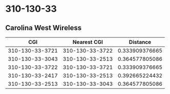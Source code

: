 # 310-130-33
## Carolina West Wireless


| CGI | Nearest CGI | Distance |
|-----|-------------|----------|
| 310-130-33-3721 | 310-130-33-3722 | 0.333909376665 |
| 310-130-33-3043 | 310-130-33-2513 | 0.364577805086 |
| 310-130-33-3722 | 310-130-33-3721 | 0.333909376665 |
| 310-130-33-2417 | 310-130-33-2513 | 0.392665224432 |
| 310-130-33-2513 | 310-130-33-3043 | 0.364577805086 |
